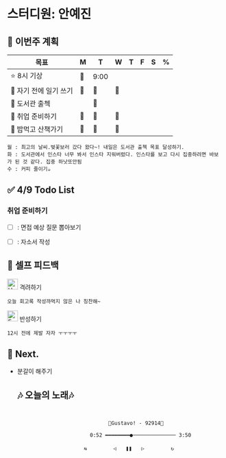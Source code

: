 # 스터디원: 안예진

## 🚀 이번주 계획
 
| 목표                            | M   | T   | W   | T   | F   | S   | %   |
| ------------------------------- | --- | --- | --- | --- | --- | --- | --- |
| ⭐ 8시 기상                  | 🔅 | 9:00 |  |   |   |   |   |
| 🍊 자기 전에 일기 쓰기  | 🔅 | 🔅 | 🔅 |   |   |   |   |
| 🍓 도서관 출첵  |  | 🔅 |  |   |   |   |   |
| 🍒 취업 준비하기  | 🔅 | 🔅 | 🔅 |   |   |   |   |
| 📌 밥먹고 산책가기  | 🔅 | 🔅 | 🔅 |   |   |   |   |

```text
월 : 최고의 날씨.벚꽃보러 갔다 왔다~! 내일은 도서관 출첵 목표 달성하기.
화 : 도서관에서 인스타 너무 봐서 인스타 지워버렸다. 인스타를 보고 다시 집중하려면 바보가 된 것 같다. 집중 하낫또안됨
수 : 커피 줄이기☕
``` 

## ✅ 4/9 Todo List 

### 취업 준비하기
- [ ] : 면접 예상 질문 뽑아보기
- [ ] : 자소서 작성


## 🎉 셀프 피드백

<img src="https://raw.githubusercontent.com/Tarikul-Islam-Anik/Animated-Fluent-Emojis/master/Emojis/Smilies/Hugging%20Face.png" alt="Hugging Face" width="25" height="25"> 격려하기</img>

```text
오늘 회고록 작성까먹지 않은 나 칭찬해~
```

<img src="https://raw.githubusercontent.com/Tarikul-Islam-Anik/Animated-Fluent-Emojis/master/Emojis/Smilies/Face%20with%20Monocle.png" alt="Face with Monocle" width="25" height="25"> 반성하기</img>
```text
12시 전에 제발 자자 ㅜㅜㅜㅜ
```
## 🌱 Next.
- 분갈이 해주기

  ## 🎶 오늘의 노래🎶
```


                                 🍃Gustavo! - 92914🧁

                           0:52 ━━━━━━━━●────────────── 3:50

                         ⇆ㅤㅤㅤㅤㅤ ◁ㅤㅤ❚❚ㅤㅤ▷ ㅤㅤㅤㅤㅤ↻


```
